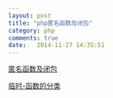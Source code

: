 ```yaml
---
layout: post
title: "php匿名函数及闭包"
category: php
comments: true
date:   2014-11-27 14:35:51
---
```


[匿名函数及闭包](http://www.nowamagic.net/librarys/veda/detail/1490)

[临时-函数的分类](http://www.nowamagic.net/librarys/veda/detail/1462)
